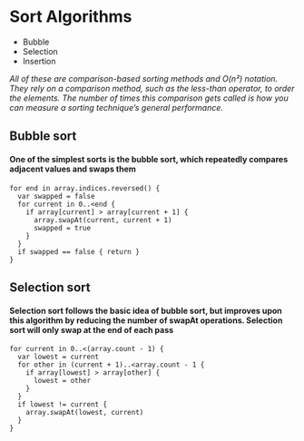 # Sort Algorithms
* Bubble
* Selection
* Insertion

*All of these are comparison-based sorting methods and O(n²) notation. They rely on a comparison method, such as the less-than operator, to order the elements. The number of times this comparison gets called is how you can measure a sorting technique’s general performance.*

## Bubble sort
#### One of the simplest sorts is the bubble sort, which repeatedly compares adjacent values and swaps them

```
for end in array.indices.reversed() {
  var swapped = false
  for current in 0..<end {
    if array[current] > array[current + 1] {
      array.swapAt(current, current + 1)
      swapped = true
    }
  }
  if swapped == false { return }
}
```

## Selection sort
#### Selection sort follows the basic idea of bubble sort, but improves upon this algorithm by reducing the number of swapAt operations. Selection sort will only swap at the end of each pass
```
for current in 0..<(array.count - 1) {
  var lowest = current
  for other in (current + 1)..<array.count - 1 {
    if array[lowest] > array[other] {
      lowest = other
    }
  }
  if lowest != current {
    array.swapAt(lowest, current)
  }
}
```
